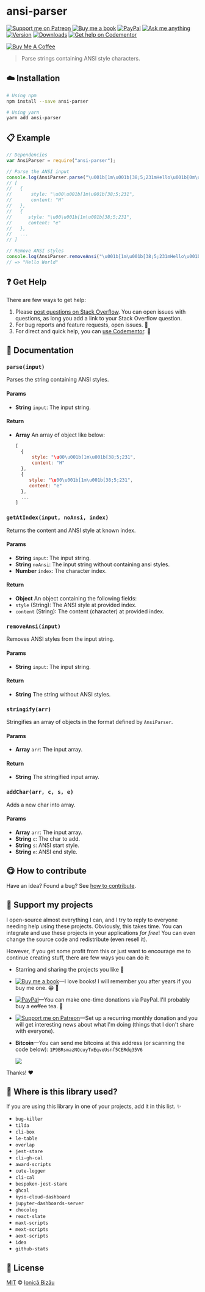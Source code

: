 <!-- Please do not edit this file. Edit the `blah` field in the `package.json` instead. If in doubt, open an issue. -->


















# ansi-parser

 [![Support me on Patreon][badge_patreon]][patreon] [![Buy me a book][badge_amazon]][amazon] [![PayPal][badge_paypal_donate]][paypal-donations] [![Ask me anything](https://img.shields.io/badge/ask%20me-anything-1abc9c.svg)](https://github.com/IonicaBizau/ama) [![Version](https://img.shields.io/npm/v/ansi-parser.svg)](https://www.npmjs.com/package/ansi-parser) [![Downloads](https://img.shields.io/npm/dt/ansi-parser.svg)](https://www.npmjs.com/package/ansi-parser) [![Get help on Codementor](https://cdn.codementor.io/badges/get_help_github.svg)](https://www.codementor.io/johnnyb?utm_source=github&utm_medium=button&utm_term=johnnyb&utm_campaign=github)

<a href="https://www.buymeacoffee.com/H96WwChMy" target="_blank"><img src="https://www.buymeacoffee.com/assets/img/custom_images/yellow_img.png" alt="Buy Me A Coffee"></a>







> Parse strings containing ANSI style characters.

















## :cloud: Installation

```sh
# Using npm
npm install --save ansi-parser

# Using yarn
yarn add ansi-parser
```













## :clipboard: Example



```js
// Dependencies
var AnsiParser = require("ansi-parser");

// Parse the ANSI input
console.log(AnsiParser.parse("\u001b[1m\u001b[38;5;231mHello\u001b[0m\u001b[22m World"));
// [
//   {
//       style: "\u00\u001b[1m\u001b[38;5;231",
//       content: "H"
//   },
//   {
//      style: "\u00\u001b[1m\u001b[38;5;231",
//      content: "e"
//   },
//   ...
// ]

// Remove ANSI styles
console.log(AnsiParser.removeAnsi("\u001b[1m\u001b[38;5;231mHello\u001b[0m\u001b[22m World"));
// => "Hello World"
```











## :question: Get Help

There are few ways to get help:



 1. Please [post questions on Stack Overflow](https://stackoverflow.com/questions/ask). You can open issues with questions, as long you add a link to your Stack Overflow question.
 2. For bug reports and feature requests, open issues. :bug:
 3. For direct and quick help, you can [use Codementor](https://www.codementor.io/johnnyb). :rocket:





## :memo: Documentation


### `parse(input)`
Parses the string containing ANSI styles.

#### Params

- **String** `input`: The input string.

#### Return
- **Array** An array of object like below:

   ```js
   [
     {
         style: "\u00\u001b[1m\u001b[38;5;231",
         content: "H"
     },
     {
        style: "\u00\u001b[1m\u001b[38;5;231",
        content: "e"
     },
     ...
   ]
   ```

### `getAtIndex(input, noAnsi, index)`
Returns the content and ANSI style at known index.

#### Params

- **String** `input`: The input string.
- **String** `noAnsi`: The input string without containing ansi styles.
- **Number** `index`: The character index.

#### Return
- **Object** An object containing the following fields:
 - `style` (String): The ANSI style at provided index.
 - `content` (String): The content (character) at provided index.

### `removeAnsi(input)`
Removes ANSI styles from the input string.

#### Params

- **String** `input`: The input string.

#### Return
- **String** The string without ANSI styles.

### `stringify(arr)`
Stringifies an array of objects in the format defined by `AnsiParser`.

#### Params

- **Array** `arr`: The input array.

#### Return
- **String** The stringified input array.

### `addChar(arr, c, s, e)`
Adds a new char into array.

#### Params

- **Array** `arr`: The input array.
- **String** `c`: The char to add.
- **String** `s`: ANSI start style.
- **String** `e`: ANSI end style.














## :yum: How to contribute
Have an idea? Found a bug? See [how to contribute][contributing].


## :sparkling_heart: Support my projects
I open-source almost everything I can, and I try to reply to everyone needing help using these projects. Obviously,
this takes time. You can integrate and use these projects in your applications *for free*! You can even change the source code and redistribute (even resell it).

However, if you get some profit from this or just want to encourage me to continue creating stuff, there are few ways you can do it:


 - Starring and sharing the projects you like :rocket:
 - [![Buy me a book][badge_amazon]][amazon]—I love books! I will remember you after years if you buy me one. :grin: :book:
 - [![PayPal][badge_paypal]][paypal-donations]—You can make one-time donations via PayPal. I'll probably buy a ~~coffee~~ tea. :tea:
 - [![Support me on Patreon][badge_patreon]][patreon]—Set up a recurring monthly donation and you will get interesting news about what I'm doing (things that I don't share with everyone).
 - **Bitcoin**—You can send me bitcoins at this address (or scanning the code below): `1P9BRsmazNQcuyTxEqveUsnf5CERdq35V6`

    ![](https://i.imgur.com/z6OQI95.png)


Thanks! :heart:
















## :dizzy: Where is this library used?
If you are using this library in one of your projects, add it in this list. :sparkles:

 - `bug-killer`
 - `tilda`
 - `cli-box`
 - `le-table`
 - `overlap`
 - `jest-stare`
 - `cli-gh-cal`
 - `award-scripts`
 - `cute-logger`
 - `cli-cal`
 - `bespoken-jest-stare`
 - `ghcal`
 - `kyso-cloud-dashboard`
 - `jupyter-dashboards-server`
 - `chocolog`
 - `react-slate`
 - `maxt-scripts`
 - `mext-scripts`
 - `aext-scripts`
 - `idea`
 - `github-stats`











## :scroll: License

[MIT][license] © [Ionică Bizău][website]






[license]: /LICENSE
[website]: https://ionicabizau.net
[contributing]: /CONTRIBUTING.md
[docs]: /DOCUMENTATION.md
[badge_patreon]: https://ionicabizau.github.io/badges/patreon.svg
[badge_amazon]: https://ionicabizau.github.io/badges/amazon.svg
[badge_paypal]: https://ionicabizau.github.io/badges/paypal.svg
[badge_paypal_donate]: https://ionicabizau.github.io/badges/paypal_donate.svg
[patreon]: https://www.patreon.com/ionicabizau
[amazon]: http://amzn.eu/hRo9sIZ
[paypal-donations]: https://www.paypal.com/cgi-bin/webscr?cmd=_s-xclick&hosted_button_id=RVXDDLKKLQRJW
